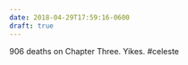 ```yaml
---
date: 2018-04-29T17:59:16-0600
draft: true
---
```




906 deaths on Chapter Three. Yikes. #celeste



